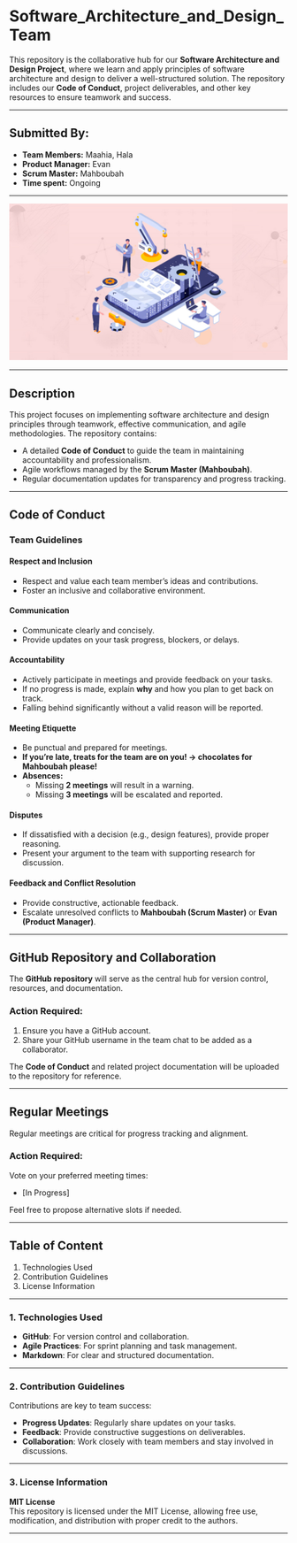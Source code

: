 # **Software_Architecture_and_Design_Team**
This repository is the collaborative hub for our **Software Architecture and Design Project**, where we learn and apply principles of software architecture and design to deliver a well-structured solution. The repository includes our **Code of Conduct**, project deliverables, and other key resources to ensure teamwork and success.

---

## **Submitted By:**
- **Team Members:** Maahia, Hala  
- **Product Manager:** Evan  
- **Scrum Master:** Mahboubah  
- **Time spent:** Ongoing  

---

<img src='https://github.com/Evan-Balson/SDA-Spring-Project/blob/main/SoftwareArchitects.jpg' alt="Team Project Banner" />

---

## **Description**
This project focuses on implementing software architecture and design principles through teamwork, effective communication, and agile methodologies. The repository contains:

- A detailed **Code of Conduct** to guide the team in maintaining accountability and professionalism.  
- Agile workflows managed by the **Scrum Master (Mahboubah)**.  
- Regular documentation updates for transparency and progress tracking.  

---

## **Code of Conduct**

### **Team Guidelines**
#### **Respect and Inclusion**
- Respect and value each team member’s ideas and contributions.  
- Foster an inclusive and collaborative environment.  

#### **Communication**
- Communicate clearly and concisely.  
- Provide updates on your task progress, blockers, or delays.  

#### **Accountability**
- Actively participate in meetings and provide feedback on your tasks.  
- If no progress is made, explain **why** and how you plan to get back on track.  
- Falling behind significantly without a valid reason will be reported.  

#### **Meeting Etiquette**
- Be punctual and prepared for meetings.  
- **If you’re late, treats for the team are on you! -> chocolates for Mahboubah please!**  
- **Absences:**  
  - Missing **2 meetings** will result in a warning.  
  - Missing **3 meetings** will be escalated and reported.  

#### **Disputes**
- If dissatisfied with a decision (e.g., design features), provide proper reasoning.  
- Present your argument to the team with supporting research for discussion.  

#### **Feedback and Conflict Resolution**
- Provide constructive, actionable feedback.  
- Escalate unresolved conflicts to **Mahboubah (Scrum Master)** or **Evan (Product Manager)**.  

---

## **GitHub Repository and Collaboration**
The **GitHub repository** will serve as the central hub for version control, resources, and documentation.

### **Action Required:**
1. Ensure you have a GitHub account.  
2. Share your GitHub username in the team chat to be added as a collaborator.  

The **Code of Conduct** and related project documentation will be uploaded to the repository for reference.  

---

## **Regular Meetings**
Regular meetings are critical for progress tracking and alignment.

### **Action Required:**  
Vote on your preferred meeting times:  
- [In Progress]  

Feel free to propose alternative slots if needed.  

---

## **Table of Content**
1. Technologies Used  
2. Contribution Guidelines  
3. License Information  

---

### **1. Technologies Used**
- **GitHub**: For version control and collaboration.  
- **Agile Practices**: For sprint planning and task management.  
- **Markdown**: For clear and structured documentation.  

---

### **2. Contribution Guidelines**
Contributions are key to team success:  
- **Progress Updates**: Regularly share updates on your tasks.  
- **Feedback**: Provide constructive suggestions on deliverables.  
- **Collaboration**: Work closely with team members and stay involved in discussions.  

---

### **3. License Information**
**MIT License**  
This repository is licensed under the MIT License, allowing free use, modification, and distribution with proper credit to the authors.  

---
